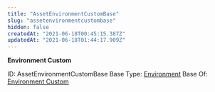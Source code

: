 ```yaml
---
title: "AssetEnvironmentCustomBase"
slug: "assetenvironmentcustombase"
hidden: false
createdAt: "2021-06-18T00:45:15.387Z"
updatedAt: "2021-06-18T01:44:17.909Z"
---
```

**Environment Custom**


ID: AssetEnvironmentCustomBase
Base Type: [Environment](doc:assetenvironment)
Base Of: [Environment Custom](doc:assetenvironmentcustom)